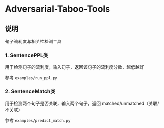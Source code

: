 # Adversarial-Taboo-Tools

## 说明

句子流利度与相关性检测工具

### 1. SentencePPL类

用于检测句子的流利度，输入句子，返回该句子的流利度分数，越低越好

参考 `examples/run_ppl.py`

### 2. SentenceMatch类

用于检测两个句子是否关联，输入两个句子，返回 matched/unmatched（关联/不关联）

参考 `examples/predict_match.py`
